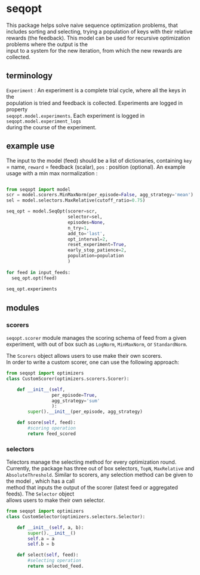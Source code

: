 # seqopt

This package helps solve naive sequence optimization problems,
that includes sorting and selecting, trying a population of keys with their
relative rewards (the feedback).
This model can be used for recursive optimization problems where the output is the  
input to a system for the new iteration, from which the new rewards are collected.


## terminology

`Experiment` : An experiment is a complete trial cycle, where all the keys in the  
population is tried and feedback is collected. Experiments are logged in property  
`seqopt.model.experiments`. Each experiment is logged in `seqopt.model.experiment_logs`  
during the course of the experiment.


## example use

The input to the model (feed) should be a list of dictionaries,
containing `key` = name, `reward` = feedback (scalar), `pos` : position (optional).
An example usage with a min max normalization :

```py

from seqopt import model
scr = model.scorers.MinMaxNorm(per_episode=False, agg_strategy='mean')
sel = model.selectors.MaxRelative(cutoff_ratio=0.75)

seq_opt = model.SeqOpt(scorer=scr,
                       selector=sel,
                       episodes=None,
                       n_try=1,
                       add_to='last',
                       opt_interval=2,
                       reset_experiment=True,
                       early_stop_patience=2,
                       population=population
                       )
                       
for feed in input_feeds:
  seq_opt.opt(feed)
  
seq_opt.experiments
```

## modules
### scorers
`seqopt.scorer` module manages the scoring schema of feed from a given
experiment, with out of box such as `LogNorm`, `MinMaxNorm`, or `StandardNorm`.

The `Scorers` object allows users to use make their own scorers.  
In order to write a custom scorer, one can use the following approach:

```py
from seqopt import optimizers
class CustomScorer(optimizers.scorers.Scorer):

    def __init__(self,
                 per_episode=True,
                 agg_strategy='sum'
                 ):
        super().__init__(per_episode, agg_strategy)

    def score(self, feed):
        #scoring operation
        return feed_scored
```

### selectors
Telectors manage the selecting method for every optimization round. Currently,
the package has three out of box selectors, `TopN`, `MaxRelative` and
`AbsoluteThreshold`. Similar to scorers, any selection method can be given to the model , which has a call  
method that inputs the output of the scorer (latest feed or  aggregated feeds). The `Selector` object  
allows users to make their own selector.


```py
from seqopt import optimizers
class CustomSelector(optimizers.selectors.Selector):

    def __init__(self, a, b):
        super().__init__()
        self.a = a
        self.b = b

    def select(self, feed):
        #selecting operation
        return selected_feed.
        
```



